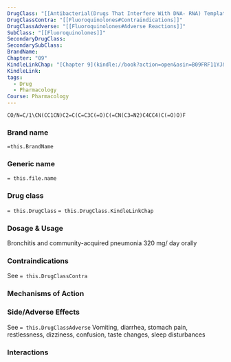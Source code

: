 ```yaml
---
DrugClass: "[[Antibacterial(Drugs That Interfere With DNA- RNA) Template]]"
DrugClassContra: "[[Fluoroquinolones#Contraindications]]"
DrugClassAdverse: "[[Fluoroquinolones#Adverse Reactions]]"
SubClass: "[[Fluoroquinolones]]"
SecondaryDrugClass: 
SecondarySubClass: 
BrandName: 
Chapter: "09"
KindleLinkChap: "[Chapter 9](kindle://book?action=open&asin=B09FRF11YJ&location=4794)"
KindleLink: 
tags:
  - Drug
  - Pharmacology
Course: Pharmacology
---
```

```smiles
CO/N=C/1\CN(CC1CN)C2=C(C=C3C(=O)C(=CN(C3=N2)C4CC4)C(=O)O)F
```

### Brand name
`=this.BrandName`
### Generic name
`= this.file.name`

### Drug class 
`= this.DrugClass`
	`= this.DrugClass.KindleLinkChap`

### Dosage & Usage
Bronchitis and community-acquired pneumonia
320 mg/ day orally

### Contraindications
See `= this.DrugClassContra`

### Mechanisms of Action

### Side/Adverse Effects
See `= this.DrugClassAdverse`
Vomiting, diarrhea, stomach pain, restlessness, dizziness, confusion, taste changes, sleep disturbances

### Interactions
